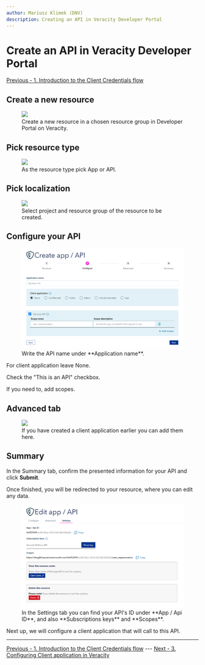 ```yaml
---
author: Mariusz Klimek (DNV)
description: Creating an API in Veracity Developer Portal
---
```


# Create an API in Veracity Developer Portal

[Previous - 1. Introduction to the Client Credentials flow](1-client-credentials-introduction.md)

## Create a new resource

<figure>
	<img src="assets/ccapi-step-1-create-a-new-resource.png"/>
	<figcaption>Create a new resource in a chosen resource group in Developer Portal on Veracity.</figcaption>
</figure>

## Pick resource type

<figure>
	<img src="assets/ccapi-step-2-pick-app-or-api.png"/>
	<figcaption>As the resource type pick App or API.</figcaption>
</figure>

## Pick localization

<figure>
	<img src="assets/ccapi-step-3-fill-in-resource-group.png"/>
	<figcaption>Select project and resource group of the resource to be created.</figcaption>
</figure>

## Configure your API

<figure>
	<img src="assets/ccapi-step-4-configure-your-API.png"/>
	<figcaption>Write the API name under **Application name**.</figcaption>
</figure>

For client application leave None.

Check the "This is an API" checkbox.

If you need to, add scopes.

## Advanced tab

<figure>
	<img src="assets/ccapi-step-5-advanced-tab.png"/>
	<figcaption>If you have created a client application earlier you can add them here.</figcaption>
</figure>

## Summary

In the Summary tab, confirm the presented information for your API and click **Submit**.

Once finished, you will be redirected to your resource, where you can edit any data. 

<figure>
	<img src="assets/ccapi-summary-settings-tab.png"/>
	<figcaption>In the Settings tab you can find your API's ID under **App / Api ID**, and also **Subscriptions keys** and **Scopes**.</figcaption>
</figure>

Next up, we will configure a client application that will call to this API.

---

[Previous - 1. Introduction to the Client Credentials flow](1-client-credentials-introduction.md) --- [Next - 3. Configuring Client application in Veracity](3-client-creation-in-veracity.md)